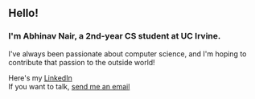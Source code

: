 ## Hello!  
### I'm Abhinav Nair, a 2nd-year CS student at UC Irvine.
  
I've always been passionate about computer science, and I'm hoping to contribute that passion to the outside world!

Here's my [LinkedIn](https://www.linkedin.com/in/abhinav-nair-770519232/)  
If you want to talk, [send me an email](mailto:abhinavishere@hotmail.com)
<!--
**mr-coder800/mr-coder800** is a ✨ _special_ ✨ repository because its `README.md` (this file) appears on your GitHub profile.

Here are some ideas to get you started:

- 🔭 I’m currently working on ...
- 🌱 I’m currently learning ...
- 👯 I’m looking to collaborate on ...
- 🤔 I’m looking for help with ...
- 💬 Ask me about ...
- 📫 How to reach me: ...
- 😄 Pronouns: ...
- ⚡ Fun fact: ...
-->
